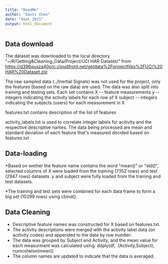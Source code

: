 ```yaml
---
title: "ReadMe"
author: "Danti Chen"
date: "Sept 2015"
output: html_document
---
```


## Data download

The dataset was downloaded to the local directory "~/R/Getting&Cleaning_Data/Project/UCI HAR Dataset/" from https://d396qusza40orc.cloudfront.net/getdata%2Fprojectfiles%2FUCI%20HAR%20Dataset.zip 

The raw sampled data (../Inertial Signals) was not used for the project, only the features (based on the raw data)  are used. The data was also split into training and testing sets. Each set contains 
X -- feature measurements
y -- integers indicating the activity labels for each row of X
subject -- integers indicating the subjects (users) for each measurement in X


features.txt contains description of the list of features


activity_labels.txt is used to correlate integer labels for acitivity and the respective descriptive names.
The data being processed are mean and standard deviation of each feature that's measured decided based on features.txt

## Data-loading
*Based on wether the feature name contains the word "mean()" or "std()", selected columns of X were loaded from the training (7352 rows) and test (2947 rows) datasets. y and subject were fully loaded from the training and test datasets.

*The training and test sets were combined for each data frame to form a big set (10299 rows) using cbind().

## Data Cleaning

* Descriptive feature names was constructed for X based on features.txt.
* The activity descriptions were merged with the activity label data (on acitivity codes) and appended to the data by row number.
* The data was grouped by Subject and Activity, and the mean value for each measurment was calculated using: ddply(df, .(Activity,Subject), numcolwise(mean))
* The column names are updated to indicate that the data is averaged.

